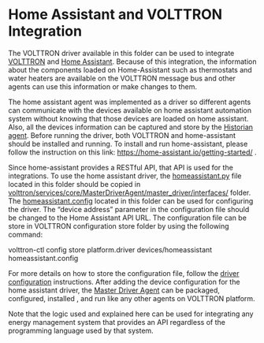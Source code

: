 # Home Assistant and VOLTTRON Integration
The VOLTTRON driver available in this folder can be used to integrate [VOLTTRON](https://github.com/VOLTTRON/volttron) and [Home Assistant](https://home-assistant.io/). Because of this integration, the information about the components loaded on Home-Assistant such as thermostats and water heaters are available on the VOLTTRON message bus and other agents can use this information or make changes to them.

The home assistant agent was implemented as a driver so different agents can communicate with the devices available on home assistant automation system without knowing that those devices are loaded on home assistant. Also, all the devices information can be captured and store by the [Historian agent]( http://volttron.readthedocs.io/en/4.0/core_services/historians/index.html). Before running the driver, both VOLTTRON and home-assistant should be installed and running. To install and run home-assistant, please follow the instruction on this link: https://home-assistant.io/getting-started/ .

Since home-assistant provides a RESTful API, that API is used for the integrations. To use the home assistant driver, the [homeassistant.py]( https://github.com/heliazandi/volttron-applications/blob/master/ornl/HomeAssistant-VOLTTRON-Integration-Agents/HomeAssistantDriver/homeassistant.py) file located in this folder should be copied in  [volttron/services/core/MasterDriverAgent/master_driver/interfaces/](https://github.com/VOLTTRON/volttron/tree/master/services/core/MasterDriverAgent/master_driver/interfaces) folder. The [homeassistant.config]( https://github.com/heliazandi/volttron-applications/blob/master/ornl/HomeAssistant-VOLTTRON-Integration-Agents/HomeAssistantDriver/homeassistant.config) located in this folder can be used for configuring the driver. The “device address” parameter in the configuration file should be changed to the Home Assistant API URL. The configuration file can be store in VOLTTRON configuration store folder by using the following command:

volttron-ctl config store platform.driver devices/homeassistant homeassistant.config


For more details on how to store the configuration file, follow the [driver configuration]( http://volttron.readthedocs.io/en/4.1/core_services/drivers/Driver-Configuration.html) instructions. After adding the device configuration for the home assistant driver, the [Master Driver Agent]( https://github.com/VOLTTRON/volttron/tree/master/services/core/MasterDriverAgent) can be packaged, configured, installed , and run like any other agents on VOLTTRON platform.  

Note that the logic used and explained here can be used for integrating any energy management system that provides an API regardless of the programming language used by that system.



